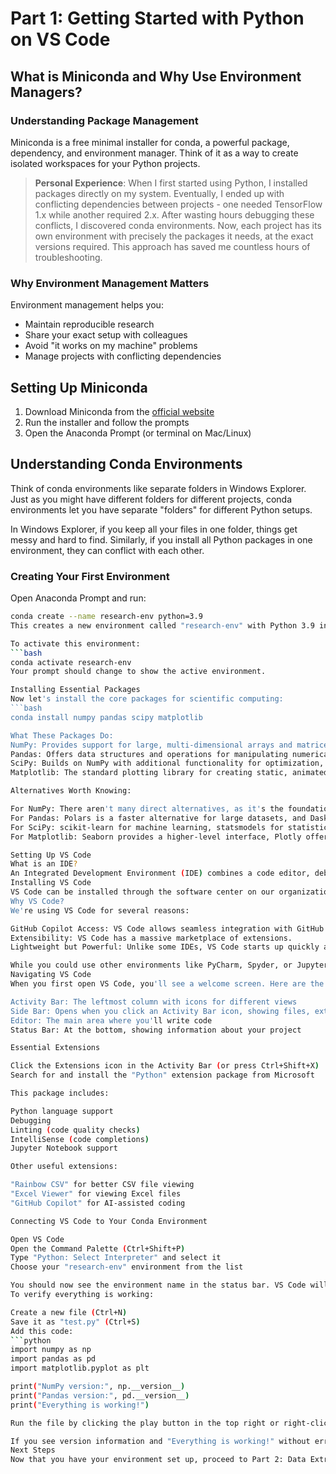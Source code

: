 # Part 1: Getting Started with Python on VS Code

## What is Miniconda and Why Use Environment Managers?

### Understanding Package Management

Miniconda is a free minimal installer for conda, a powerful package, dependency, and environment manager. Think of it as a way to create isolated workspaces for your Python projects.

> **Personal Experience**: When I first started using Python, I installed packages directly on my system. Eventually, I ended up with conflicting dependencies between projects - one needed TensorFlow 1.x while another required 2.x. After wasting hours debugging these conflicts, I discovered conda environments. Now, each project has its own environment with precisely the packages it needs, at the exact versions required. This approach has saved me countless hours of troubleshooting.

### Why Environment Management Matters

Environment management helps you:
- Maintain reproducible research
- Share your exact setup with colleagues
- Avoid "it works on my machine" problems
- Manage projects with conflicting dependencies

## Setting Up Miniconda

1. Download Miniconda from the [official website](https://docs.conda.io/en/latest/miniconda.html)
2. Run the installer and follow the prompts
3. Open the Anaconda Prompt (or terminal on Mac/Linux)

## Understanding Conda Environments

Think of conda environments like separate folders in Windows Explorer. Just as you might have different folders for different projects, conda environments let you have separate "folders" for different Python setups.

In Windows Explorer, if you keep all your files in one folder, things get messy and hard to find. Similarly, if you install all Python packages in one environment, they can conflict with each other.

### Creating Your First Environment

Open Anaconda Prompt and run:
```bash
conda create --name research-env python=3.9
This creates a new environment called "research-env" with Python 3.9 installed.

To activate this environment:
```bash
conda activate research-env
Your prompt should change to show the active environment.

Installing Essential Packages
Now let's install the core packages for scientific computing:
```bash
conda install numpy pandas scipy matplotlib

What These Packages Do:
NumPy: Provides support for large, multi-dimensional arrays and matrices, along with mathematical functions to operate on these elements. It's the foundation for scientific computing in Python.
Pandas: Offers data structures and operations for manipulating numerical tables and time series. Think of it as "Excel for Python" but much more powerful.
SciPy: Builds on NumPy with additional functionality for optimization, signal processing, statistics, and more.
Matplotlib: The standard plotting library for creating static, animated, and interactive visualizations.

Alternatives Worth Knowing:

For NumPy: There aren't many direct alternatives, as it's the foundation most other packages build upon.
For Pandas: Polars is a faster alternative for large datasets, and Dask extends pandas for parallel computing.
For SciPy: scikit-learn for machine learning, statsmodels for statistical models.
For Matplotlib: Seaborn provides a higher-level interface, Plotly offers interactive plots, and Bokeh is great for web-based visualizations.

Setting Up VS Code
What is an IDE?
An Integrated Development Environment (IDE) combines a code editor, debugger, and other tools in one application. While you can write Python code in any text editor, IDEs provide features that make development easier and more efficient.
Installing VS Code
VS Code can be installed through the software center on our organization's computers. Simply search for "Visual Studio Code" and click install.
Why VS Code?
We're using VS Code for several reasons:

GitHub Copilot Access: VS Code allows seamless integration with GitHub Copilot, which is free for academic use. This AI assistant can dramatically speed up your coding by suggesting code completions.
Extensibility: VS Code has a massive marketplace of extensions.
Lightweight but Powerful: Unlike some IDEs, VS Code starts up quickly and runs smoothly while still offering powerful features.

While you could use other environments like PyCharm, Spyder, or Jupyter, VS Code offers the best combination of features for our research needs. That said, the skills you learn will transfer to other environments if you prefer them.
Navigating VS Code
When you first open VS Code, you'll see a welcome screen. Here are the key areas to be familiar with:

Activity Bar: The leftmost column with icons for different views
Side Bar: Opens when you click an Activity Bar icon, showing files, extensions, etc.
Editor: The main area where you'll write code
Status Bar: At the bottom, showing information about your project

Essential Extensions

Click the Extensions icon in the Activity Bar (or press Ctrl+Shift+X)
Search for and install the "Python" extension package from Microsoft

This package includes:

Python language support
Debugging
Linting (code quality checks)
IntelliSense (code completions)
Jupyter Notebook support

Other useful extensions:

"Rainbow CSV" for better CSV file viewing
"Excel Viewer" for viewing Excel files
"GitHub Copilot" for AI-assisted coding

Connecting VS Code to Your Conda Environment

Open VS Code
Open the Command Palette (Ctrl+Shift+P)
Type "Python: Select Interpreter" and select it
Choose your "research-env" environment from the list

You should now see the environment name in the status bar. VS Code will use this environment when running Python code.
To verify everything is working:

Create a new file (Ctrl+N)
Save it as "test.py" (Ctrl+S)
Add this code:
```python
import numpy as np
import pandas as pd
import matplotlib.pyplot as plt

print("NumPy version:", np.__version__)
print("Pandas version:", pd.__version__)
print("Everything is working!")

Run the file by clicking the play button in the top right or right-clicking and selecting "Run Python File in Terminal"

If you see version information and "Everything is working!" without errors, congratulations! Your Python environment is set up correctly.
Next Steps
Now that you have your environment set up, proceed to Part 2: Data Extraction and Processing to learn how to work with data files.
